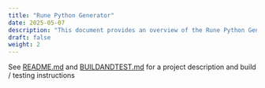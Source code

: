 ```yaml
---
title: "Rune Python Generator"
date: 2025-05-07
description: "This document provides an overview of the Rune Python Generator"
draft: false
weight: 2
---
```


See [README.md](../README.md) and [BUILDANDTEST.md](../BUILDANDTEST.md) for a project description and build / testing instructions
